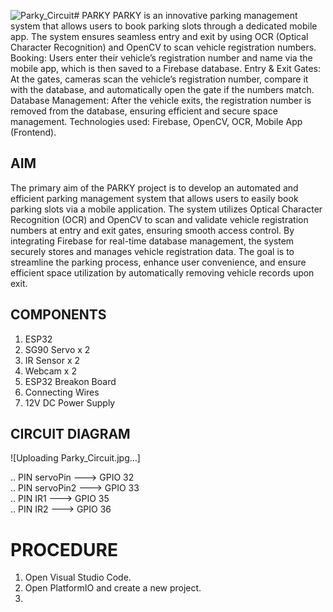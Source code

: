 ![Parky_Circuit](https://github.com/user-attachments/assets/e57586d0-6483-4f12-8bcc-0e0b2516aeab)# PARKY
PARKY is an innovative parking management system that allows users to book parking slots through a dedicated mobile app. The system ensures seamless entry and exit by using OCR (Optical Character Recognition) and OpenCV to scan vehicle registration numbers.
Booking: Users enter their vehicle’s registration number and name via the mobile app, which is then saved to a Firebase database.
Entry & Exit Gates: At the gates, cameras scan the vehicle’s registration number, compare it with the database, and automatically open the gate if the numbers match.
Database Management: After the vehicle exits, the registration number is removed from the database, ensuring efficient and secure space management.
Technologies used: Firebase, OpenCV, OCR, Mobile App (Frontend).

## AIM
The primary aim of the PARKY project is to develop an automated and efficient parking management system that allows users to easily book parking slots via a mobile application. The system utilizes Optical Character Recognition (OCR) and OpenCV to scan and validate vehicle registration numbers at entry and exit gates, ensuring smooth access control. By integrating Firebase for real-time database management, the system securely stores and manages vehicle registration data. The goal is to streamline the parking process, enhance user convenience, and ensure efficient space utilization by automatically removing vehicle records upon exit.

## COMPONENTS
1. ESP32
2. SG90 Servo x 2
3. IR Sensor x 2
4. Webcam x 2
5. ESP32 Breakon Board
6. Connecting Wires
7. 12V DC Power Supply

## CIRCUIT DIAGRAM
![Uploading Parky_Circuit.jpg…]


.. PIN servoPin ---> GPIO 32  
.. PIN servoPin2 ---> GPIO 33  
.. PIN IR1 ---> GPIO 35  
.. PIN IR2 ---> GPIO 36  

# PROCEDURE
1. Open Visual Studio Code.
2. Open PlatformIO and create a new project.
3. 

